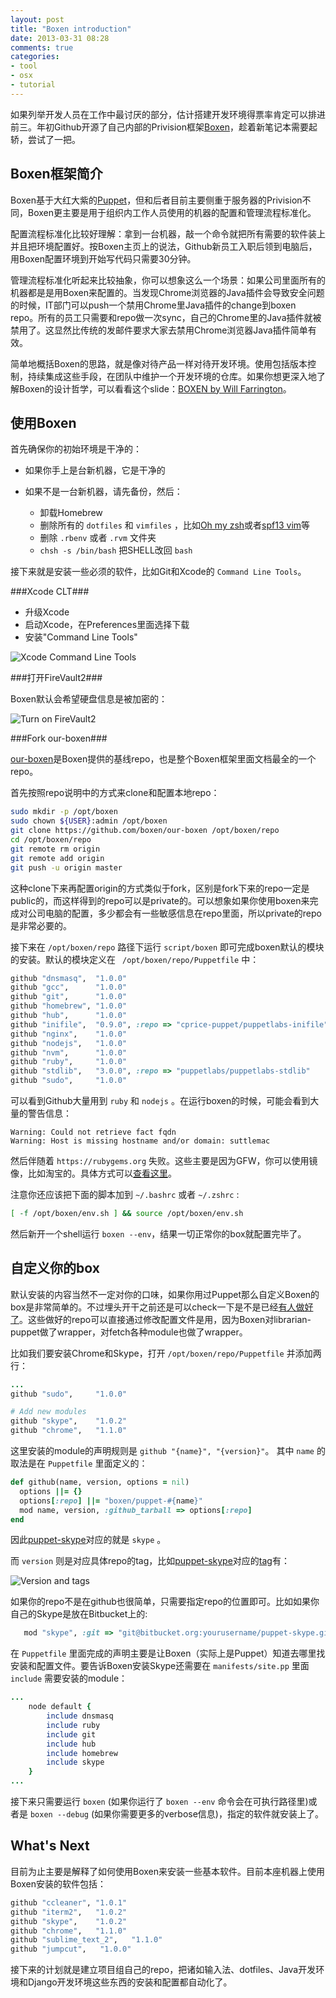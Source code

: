 ```yaml
---
layout: post
title: "Boxen introduction"
date: 2013-03-31 08:28
comments: true
categories: 
- tool
- osx
- tutorial
---
```


如果列举开发人员在工作中最讨厌的部分，估计搭建开发环境得票率肯定可以排进前三。年初Github开源了自己内部的Privision框架[Boxen](http://boxen.github.com/)，趁着新笔记本需要起轿，尝试了一把。

Boxen框架简介
----------------

Boxen基于大红大紫的[Puppet](https://puppetlabs.com/)，但和后者目前主要侧重于服务器的Privision不同，Boxen更主要是用于组织内工作人员使用的机器的配置和管理流程标准化。

配置流程标准化比较好理解：拿到一台机器，敲一个命令就把所有需要的软件装上并且把环境配置好。按Boxen主页上的说法，Github新员工入职后领到电脑后，用Boxen配置环境到开始写代码只需要30分钟。

管理流程标准化听起来比较抽象，你可以想象这么一个场景：如果公司里面所有的机器都是是用Boxen来配置的。当发现Chrome浏览器的Java插件会导致安全问题的时候，IT部门可以push一个禁用Chrome里Java插件的change到boxen repo。所有的员工只需要和repo做一次sync，自己的Chrome里的Java插件就被禁用了。这显然比传统的发邮件要求大家去禁用Chrome浏览器Java插件简单有效。

简单地概括Boxen的思路，就是像对待产品一样对待开发环境。使用包括版本控制，持续集成这些手段，在团队中维护一个开发环境的仓库。如果你想更深入地了解Boxen的设计哲学，可以看看这个slide：[BOXEN by Will Farrington](https://speakerdeck.com/wfarr/boxen)。

使用Boxen
---------

首先确保你的初始环境是干净的：

* 如果你手上是台新机器，它是干净的
* 如果不是一台新机器，请先备份，然后：

    - 卸载Homebrew
    - 删除所有的 ``dotfiles`` 和 ``vimfiles`` ，比如[Oh my zsh](https://github.com/robbyrussell/oh-my-zsh)或者[spf13 vim](https://github.com/spf13/spf13-vim)等
    - 删除 ``.rbenv`` 或者 ``.rvm`` 文件夹
    - ``chsh -s /bin/bash`` 把SHELL改回 ``bash``

接下来就是安装一些必须的软件，比如Git和Xcode的 ``Command Line Tools``。

###Xcode CLT###

* 升级Xcode
* 启动Xcode，在Preferences里面选择下载
* 安装"Command Line Tools"

![Xcode Command Line Tools](/downloads/images/xcode_clt.png "Don't touch me...")

###打开FireVault2###

Boxen默认会希望硬盘信息是被加密的：

![Turn on FireVault2](/downloads/images/turn_on_fire_vault.png "Don't touch me...")

###Fork our-boxen###

[our-boxen](https://github.com/boxen/our-boxen)是Boxen提供的基线repo，也是整个Boxen框架里面文档最全的一个repo。

首先按照repo说明中的方式来clone和配置本地repo：

``` bash
sudo mkdir -p /opt/boxen    
sudo chown ${USER}:admin /opt/boxen    
git clone https://github.com/boxen/our-boxen /opt/boxen/repo    
cd /opt/boxen/repo    
git remote rm origin    
git remote add origin     
git push -u origin master
```

这种clone下来再配置origin的方式类似于fork，区别是fork下来的repo一定是public的，而这样得到的repo可以是private的。可以想象如果你使用boxen来完成对公司电脑的配置，多少都会有一些敏感信息在repo里面，所以private的repo是非常必要的。

接下来在 ``/opt/boxen/repo`` 路径下运行 ``script/boxen`` 即可完成boxen默认的模块的安装。默认的模块定义在 `` /opt/boxen/repo/Puppetfile`` 中：

``` ruby
github "dnsmasq",  "1.0.0"
github "gcc",      "1.0.0"
github "git",      "1.0.0"
github "homebrew", "1.0.0"
github "hub",      "1.0.0"
github "inifile",  "0.9.0", :repo => "cprice-puppet/puppetlabs-inifile"
github "nginx",    "1.0.0"
github "nodejs",   "1.0.0"
github "nvm",      "1.0.0"
github "ruby",     "1.0.0"
github "stdlib",   "3.0.0", :repo => "puppetlabs/puppetlabs-stdlib"
github "sudo",     "1.0.0"
```

可以看到Github大量用到 ``ruby`` 和 ``nodejs`` 。在运行boxen的时候，可能会看到大量的警告信息：

```
Warning: Could not retrieve fact fqdn
Warning: Host is missing hostname and/or domain: suttlemac
```

然后伴随着 ``https://rubygems.org`` 失败。这些主要是因为GFW，你可以使用镜像，比如淘宝的。具体方式可以[查看这里](http://ruby.taobao.org/)。

注意你还应该把下面的脚本加到 ``~/.bashrc`` 或者 ``~/.zshrc`` :

``` bash
[ -f /opt/boxen/env.sh ] && source /opt/boxen/env.sh
```

然后新开一个shell运行 ``boxen --env``，结果一切正常你的box就配置完毕了。

自定义你的box
------------

默认安装的内容当然不一定对你的口味，如果你用过Puppet那么自定义Boxen的box是非常简单的。不过埋头开干之前还是可以check一下是不是已经[有人做好了](https://github.com/boxen)。这些做好的repo可以直接通过修改配置文件是用，因为Boxen对librarian-puppet做了wrapper，对fetch各种module也做了wrapper。

比如我们要安装Chrome和Skype，打开 ``/opt/boxen/repo/Puppetfile`` 并添加两行：

``` ruby
...
github "sudo",     "1.0.0"

# Add new modules
github "skype",    "1.0.2"
github "chrome",   "1.1.0"
```

这里安装的module的声明规则是 ``github "{name}", "{version}"``。 其中 ``name`` 的取法是在 ``Puppetfile`` 里面定义的：

``` ruby
def github(name, version, options = nil)
  options ||= {}
  options[:repo] ||= "boxen/puppet-#{name}"
  mod name, version, :github_tarball => options[:repo]
end
```

因此[puppet-skype](https://github.com/boxen/puppet-skype)对应的就是 ``skype`` 。

而 ``version`` 则是对应具体repo的tag，比如[puppet-skype](https://github.com/boxen/puppet-skype)对应的[tag](https://github.com/boxen/puppet-skype/tags)有：

![Version and tags](/downloads/images/version_tag.png "Don't touch me...")

如果你的repo不是在github也很简单，只需要指定repo的位置即可。比如如果你自己的Skype是放在Bitbucket上的:

``` ruby
   mod "skype", :git => "git@bitbucket.org:yourusername/puppet-skype.git" 
```

在 ``Puppetfile`` 里面完成的声明主要是让Boxen（实际上是Puppet）知道去哪里找安装和配置文件。要告诉Boxen安装Skype还需要在 ``manifests/site.pp`` 里面 ``include`` 需要安装的module：

``` ruby
...    
    node default {      
        include dnsmasq      
        include ruby      
        include git      
        include hub      
        include homebrew      
        include skype    
    }
...
```

接下来只需要运行 ``boxen`` (如果你运行了 ``boxen --env`` 命令会在可执行路径里)或者是 ``boxen --debug`` (如果你需要更多的verbose信息)，指定的软件就安装上了。

What's Next
------------

目前为止主要是解释了如何使用Boxen来安装一些基本软件。目前本座机器上使用Boxen安装的软件包括：


``` ruby
github "ccleaner", "1.0.1"
github "iterm2",   "1.0.2"
github "skype",    "1.0.2"
github "chrome",   "1.1.0"
github "sublime_text_2",   "1.1.0"
github "jumpcut",   "1.0.0"
```

接下来的计划就是建立项目组自己的repo，把诸如输入法、dotfiles、Java开发环境和Django开发环境这些东西的安装和配置都自动化了。

